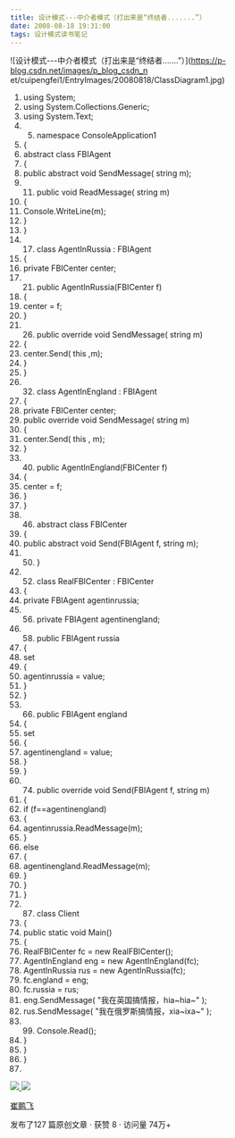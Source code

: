 ```yaml
---
title: 设计模式---中介者模式（打出来是“终结者.......”）
date: 2008-08-18 19:31:00
tags: 设计模式读书笔记
---
```

![设计模式---中介者模式（打出来是“终结者.......”）](https://p-blog.csdn.net/images/p_blog_csdn_n
et/cuipengfei1/EntryImages/20080818/ClassDiagram1.jpg)

  1. using  System; 
  2. using  System.Collections.Generic; 
  3. using  System.Text; 
  4.   5. namespace  ConsoleApplication1 
  6. { 
  7. abstract  class  FBIAgent 
  8. { 
  9. public  abstract  void  SendMessage(  string  m); 
  10.   11. public  void  ReadMessage(  string  m) 
  12. { 
  13. Console.WriteLine(m); 
  14. } 
  15. } 
  16.   17. class  AgentInRussia : FBIAgent 
  18. { 
  19. private  FBICenter center; 
  20.   21. public  AgentInRussia(FBICenter f) 
  22. { 
  23. center = f; 
  24. } 
  25.   26. public  override  void  SendMessage(  string  m) 
  27. { 
  28. center.Send(  this  ,m); 
  29. } 
  30. } 
  31.   32. class  AgentInEngland : FBIAgent 
  33. { 
  34. private  FBICenter center; 
  35. public  override  void  SendMessage(  string  m) 
  36. { 
  37. center.Send(  this  , m); 
  38. } 
  39.   40. public  AgentInEngland(FBICenter f) 
  41. { 
  42. center = f; 
  43. } 
  44. } 
  45.   46. abstract  class  FBICenter 
  47. { 
  48. public  abstract  void  Send(FBIAgent f,  string  m); 
  49.   50. } 
  51.   52. class  RealFBICenter : FBICenter 
  53. { 
  54. private  FBIAgent agentinrussia; 
  55.   56. private  FBIAgent agentinengland; 
  57.   58. public  FBIAgent russia 
  59. { 
  60. set 
  61. { 
  62. agentinrussia = value; 
  63. } 
  64. } 
  65.   66. public  FBIAgent england 
  67. { 
  68. set 
  69. { 
  70. agentinengland = value; 
  71. } 
  72. } 
  73.   74. public  override  void  Send(FBIAgent f,  string  m) 
  75. { 
  76. if  (f==agentinengland) 
  77. { 
  78. agentinrussia.ReadMessage(m); 
  79. } 
  80. else 
  81. { 
  82. agentinengland.ReadMessage(m); 
  83. } 
  84. } 
  85. } 
  86.   87. class  Client 
  88. { 
  89. public  static  void  Main() 
  90. { 
  91. RealFBICenter fc =  new  RealFBICenter(); 
  92. AgentInEngland eng =  new  AgentInEngland(fc); 
  93. AgentInRussia rus =  new  AgentInRussia(fc); 
  94. fc.england = eng; 
  95. fc.russia = rus; 
  96. eng.SendMessage(  "我在英国搞情报，hia~hia~"  ); 
  97. rus.SendMessage(  "我在俄罗斯搞情报，xia~ixa~"  ); 
  98.   99. Console.Read(); 
  100. } 
  101. } 
  102. } 
  103. 

[ ![](https://profile.csdnimg.cn/5/2/5/3_cuipengfei1)
![](https://g.csdnimg.cn/static/user-reg-year/1x/11.png)
](https://blog.csdn.net/cuipengfei1)

[ 崔鹏飞 ](https://blog.csdn.net/cuipengfei1)

发布了127 篇原创文章  ·  获赞 8  ·  访问量 74万+

